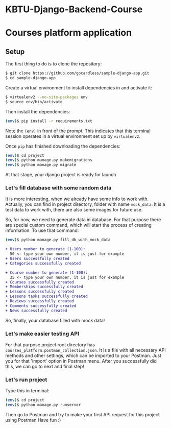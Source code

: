 # KBTU-Django-Backend-Course

# Courses platform application

## Setup

The first thing to do is to clone the repository:

```sh
$ git clone https://github.com/gocardless/sample-django-app.git
$ cd sample-django-app
```

Create a virtual environment to install dependencies in and activate it:

```sh
$ virtualenv2 --no-site-packages env
$ source env/bin/activate
```

Then install the dependencies:

```sh
(env)$ pip install -r requirements.txt
```

Note the `(env)` in front of the prompt. This indicates that this terminal
session operates in a virtual environment set up by `virtualenv2`.

Once `pip` has finished downloading the dependencies:

```sh
(env)$ cd project
(env)$ python manage.py makemigrations
(env)$ python manage.py migrate
```

At that stage, your django project is ready for launch

### Let's fill database with some random data

It is more interesting, when we already have some info to work with.
Actually, you can find in project directory, folder with name `mock_data`.
It is a test data to work with, there are also some images for future use.

So, for now, we need to generate data in database. For that purpose there are special custom command, which will start the process of creating information. To use that command:

```sh
(env)$ python manage.py fill_db_with_mock_data
```

```diff
+ Users number to generate (1-100):
  50 <- type your own number, it is just for example
+ Users successfully created
+ Categories successfully created

+ Course number to generate (1-100):
  35 <- type your own number, it is just for example
+ Courses successfully created
+ Memberships successfully created
+ Lessons successfully created
+ Lessons tasks successfully created
+ Reviews successfully created
+ Comments successfully created
+ News successfully created
```

So, finally, your database filled with mock data!

### Let's make easier testing API

For that purpose project root directory has `courses_platform.postman_collection.json`.
It is a file with all necessary API methods and other settings, which can be imported to your Postman. Just you for that 'import' option in Postman menu. After you successfully did this, we can go to next and final step!

### Let's run project

Type this in terminal:

```sh
(env)$ cd project
(env)$ python manage.py runserver
```

Then go to Postman and try to make your first API request for this project using Postman
Have fun :)
